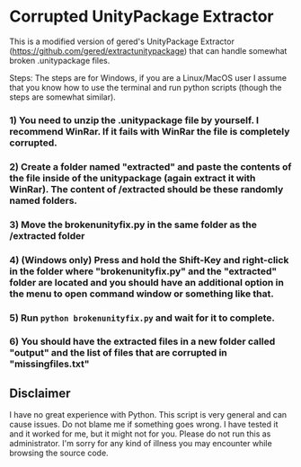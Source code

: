 # Corrupted UnityPackage Extractor

This is a modified version of gered's UnityPackage Extractor (https://github.com/gered/extractunitypackage) that can handle somewhat broken .unitypackage files.

Steps: 
The steps are for Windows, if you are a Linux/MacOS user I assume that you know how to use the terminal and run python scripts (though the steps are somewhat similar).

### 1) You need to unzip the .unitypackage file by yourself. I recommend WinRar. If it fails with WinRar the file is completely corrupted.

### 2) Create a folder named "extracted" and paste the contents of the file inside of the unitypackage (again extract it with WinRar). The content of /extracted should be these randomly named folders.

### 3) Move the brokenunityfix.py in the same folder as the /extracted folder

### 4) (Windows only) Press and hold the Shift-Key and right-click in the folder where "brokenunityfix.py" and the "extracted" folder are located and you should have an additional option in the menu to open command window or something like that.

### 5) Run `python brokenunityfix.py` and wait for it to complete.

### 6) You should have the extracted files in a new folder called "output" and the list of files that are corrupted in "missingfiles.txt"





## Disclaimer

I have no great experience with Python. This script is very general and can cause issues. Do not blame me if something goes wrong. I have tested it and it worked for me, but it might not for you. Please do not run this as administrator.
I'm sorry for any kind of illness you may encounter while browsing the source code.
